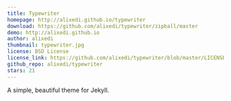 ```yaml
---
title: Typewriter
homepage: http://alixedi.github.io/typewriter
download: https://github.com/alixedi/typewriter/zipball/master
demo: http://alixedi.github.io
author: alixedi
thumbnail: typewriter.jpg
license: BSD License
license_link: https://github.com/alixedi/typewriter/blob/master/LICENSE
github_repo: alixedi/typewriter
stars: 21
---
```


A simple, beautiful theme for Jekyll.
